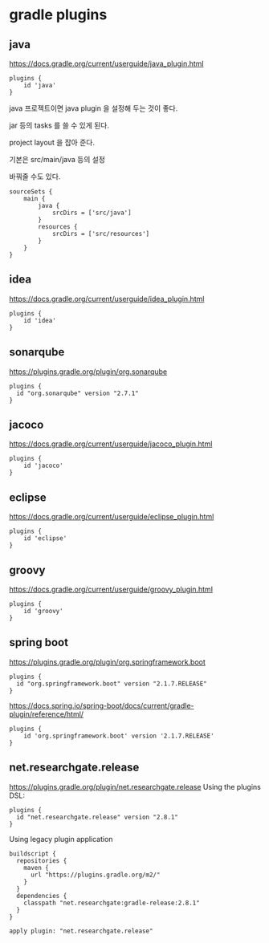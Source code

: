 # gradle plugins

## java
https://docs.gradle.org/current/userguide/java_plugin.html

```
plugins {
    id 'java'
}
```

java 프로젝트이면 java plugin 을 설정해 두는 것이 좋다.

jar 등의 tasks 를 쓸 수 있게 된다.

project layout 을 잡아 준다.

기본은 src/main/java 등의 설정

바꿔줄 수도 있다.
```
sourceSets {
    main {
        java {
            srcDirs = ['src/java']
        }
        resources {
            srcDirs = ['src/resources']
        }
    }
}
```

## idea
https://docs.gradle.org/current/userguide/idea_plugin.html

```
plugins {
    id 'idea'
}
```

## sonarqube
https://plugins.gradle.org/plugin/org.sonarqube

```
plugins {
  id "org.sonarqube" version "2.7.1"
}
```


## jacoco
https://docs.gradle.org/current/userguide/jacoco_plugin.html

```
plugins {
    id 'jacoco'
}
```

## eclipse
https://docs.gradle.org/current/userguide/eclipse_plugin.html
```
plugins {
    id 'eclipse'
}
```

## groovy
https://docs.gradle.org/current/userguide/groovy_plugin.html
```
plugins {
    id 'groovy'
}
```

## spring boot
https://plugins.gradle.org/plugin/org.springframework.boot
```
plugins {
  id "org.springframework.boot" version "2.1.7.RELEASE"
}
```

https://docs.spring.io/spring-boot/docs/current/gradle-plugin/reference/html/
```
plugins {
	id 'org.springframework.boot' version '2.1.7.RELEASE'
}
```

## net.researchgate.release
https://plugins.gradle.org/plugin/net.researchgate.release
Using the plugins DSL:
```
plugins {
  id "net.researchgate.release" version "2.8.1"
}
```

Using legacy plugin application
```
buildscript {
  repositories {
    maven {
      url "https://plugins.gradle.org/m2/"
    }
  }
  dependencies {
    classpath "net.researchgate:gradle-release:2.8.1"
  }
}

apply plugin: "net.researchgate.release"
```